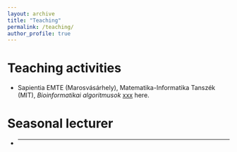 ```yaml
---
layout: archive
title: "Teaching"
permalink: /teaching/
author_profile: true
---
```


Teaching activities
======
* Sapientia EMTE (Marosvásárhely), Matematika-Informatika Tanszék (MIT), _Bioinformatikai algoritmusok_ <a target="_new" href="https://xxx"> xxx</a> here.

Seasonal lecturer
======
* ---

